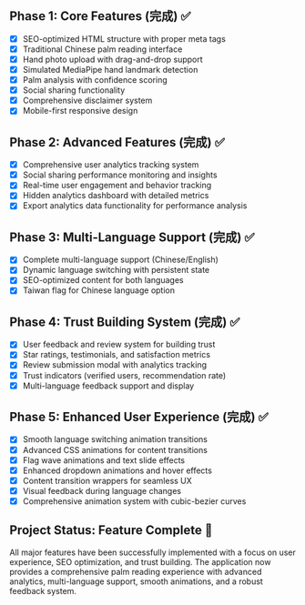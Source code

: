 ## Phase 1: Core Features (完成) ✅
- [x] SEO-optimized HTML structure with proper meta tags
- [x] Traditional Chinese palm reading interface
- [x] Hand photo upload with drag-and-drop support
- [x] Simulated MediaPipe hand landmark detection
- [x] Palm analysis with confidence scoring
- [x] Social sharing functionality
- [x] Comprehensive disclaimer system
- [x] Mobile-first responsive design

## Phase 2: Advanced Features (完成) ✅
- [x] Comprehensive user analytics tracking system
- [x] Social sharing performance monitoring and insights
- [x] Real-time user engagement and behavior tracking
- [x] Hidden analytics dashboard with detailed metrics
- [x] Export analytics data functionality for performance analysis

## Phase 3: Multi-Language Support (完成) ✅
- [x] Complete multi-language support (Chinese/English)
- [x] Dynamic language switching with persistent state
- [x] SEO-optimized content for both languages
- [x] Taiwan flag for Chinese language option

## Phase 4: Trust Building System (完成) ✅
- [x] User feedback and review system for building trust
- [x] Star ratings, testimonials, and satisfaction metrics
- [x] Review submission modal with analytics tracking
- [x] Trust indicators (verified users, recommendation rate)
- [x] Multi-language feedback support and display

## Phase 5: Enhanced User Experience (完成) ✅
- [x] Smooth language switching animation transitions
- [x] Advanced CSS animations for content transitions
- [x] Flag wave animations and text slide effects
- [x] Enhanced dropdown animations and hover effects
- [x] Content transition wrappers for seamless UX
- [x] Visual feedback during language changes
- [x] Comprehensive animation system with cubic-bezier curves

## Project Status: Feature Complete 🎉
All major features have been successfully implemented with a focus on user experience, SEO optimization, and trust building. The application now provides a comprehensive palm reading experience with advanced analytics, multi-language support, smooth animations, and a robust feedback system.